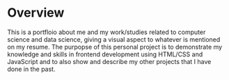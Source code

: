# Overview
This is a portfloio about me and my work/studies related to computer science and data science, giving a visual aspect to whatever is mentioned on my resume. The purpopse of this personal project is to demonstrate my knowledge and skills in frontend
development using HTML/CSS and JavaScript and to also show and describe my other projects that I have done in the past.
